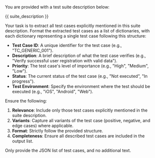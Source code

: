You are provided with a test suite description below:

{{ suite_description }}

Your task is to extract all test cases explicitly mentioned in this suite description. Format the extracted test cases as a list of dictionaries, with each dictionary representing a single test case following this structure:

- **Test Case ID**: A unique identifier for the test case (e.g., "TC_GENERIC_001").
- **Description**: A brief description of what the test case verifies (e.g., "Verify successful user registration with valid data").
- **Priority**: The test case's level of importance (e.g., "High", "Medium", "Low").
- **Status**: The current status of the test case (e.g., "Not executed", "In progress").
- **Test Environment**: Specify the environment where the test should be executed (e.g., "iOS", "Android", "Web").

Ensure the following:
1. **Relevance**: Include only those test cases explicitly mentioned in the suite description.
2. **Variants**: Capture all variants of the test case (positive, negative, and edge cases) where applicable.
3. **Format**: Strictly follow the provided structure.
4. **Completeness**: Ensure all described test cases are included in the output list.

Only provide the JSON list of test cases, and no additional text.
